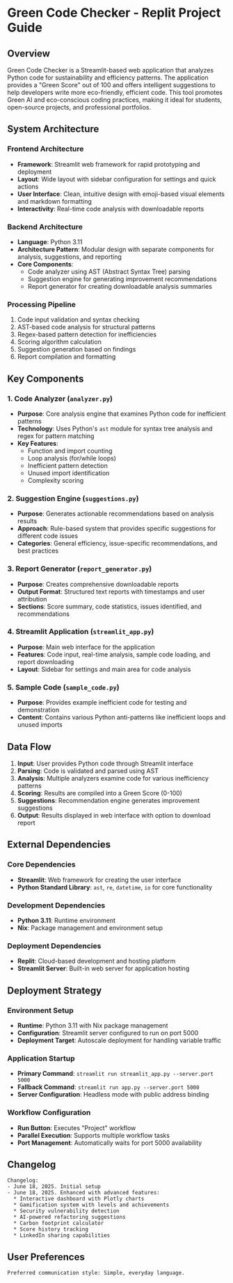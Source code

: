 # Green Code Checker - Replit Project Guide

## Overview

Green Code Checker is a Streamlit-based web application that analyzes Python code for sustainability and efficiency patterns. The application provides a "Green Score" out of 100 and offers intelligent suggestions to help developers write more eco-friendly, efficient code. This tool promotes Green AI and eco-conscious coding practices, making it ideal for students, open-source projects, and professional portfolios.

## System Architecture

### Frontend Architecture
- **Framework**: Streamlit web framework for rapid prototyping and deployment
- **Layout**: Wide layout with sidebar configuration for settings and quick actions
- **User Interface**: Clean, intuitive design with emoji-based visual elements and markdown formatting
- **Interactivity**: Real-time code analysis with downloadable reports

### Backend Architecture
- **Language**: Python 3.11
- **Architecture Pattern**: Modular design with separate components for analysis, suggestions, and reporting
- **Core Components**: 
  - Code analyzer using AST (Abstract Syntax Tree) parsing
  - Suggestion engine for generating improvement recommendations
  - Report generator for creating downloadable analysis summaries

### Processing Pipeline
1. Code input validation and syntax checking
2. AST-based code analysis for structural patterns
3. Regex-based pattern detection for inefficiencies
4. Scoring algorithm calculation
5. Suggestion generation based on findings
6. Report compilation and formatting

## Key Components

### 1. Code Analyzer (`analyzer.py`)
- **Purpose**: Core analysis engine that examines Python code for inefficient patterns
- **Technology**: Uses Python's `ast` module for syntax tree analysis and regex for pattern matching
- **Key Features**:
  - Function and import counting
  - Loop analysis (for/while loops)
  - Inefficient pattern detection
  - Unused import identification
  - Complexity scoring

### 2. Suggestion Engine (`suggestions.py`)
- **Purpose**: Generates actionable recommendations based on analysis results
- **Approach**: Rule-based system that provides specific suggestions for different code issues
- **Categories**: General efficiency, issue-specific recommendations, and best practices

### 3. Report Generator (`report_generator.py`)
- **Purpose**: Creates comprehensive downloadable reports
- **Output Format**: Structured text reports with timestamps and user attribution
- **Sections**: Score summary, code statistics, issues identified, and recommendations

### 4. Streamlit Application (`streamlit_app.py`)
- **Purpose**: Main web interface for the application
- **Features**: Code input, real-time analysis, sample code loading, and report downloading
- **Layout**: Sidebar for settings and main area for code analysis

### 5. Sample Code (`sample_code.py`)
- **Purpose**: Provides example inefficient code for testing and demonstration
- **Content**: Contains various Python anti-patterns like inefficient loops and unused imports

## Data Flow

1. **Input**: User provides Python code through Streamlit interface
2. **Parsing**: Code is validated and parsed using AST
3. **Analysis**: Multiple analyzers examine code for various inefficiency patterns
4. **Scoring**: Results are compiled into a Green Score (0-100)
5. **Suggestions**: Recommendation engine generates improvement suggestions
6. **Output**: Results displayed in web interface with option to download report

## External Dependencies

### Core Dependencies
- **Streamlit**: Web framework for creating the user interface
- **Python Standard Library**: `ast`, `re`, `datetime`, `io` for core functionality

### Development Dependencies
- **Python 3.11**: Runtime environment
- **Nix**: Package management and environment setup

### Deployment Dependencies
- **Replit**: Cloud-based development and hosting platform
- **Streamlit Server**: Built-in web server for application hosting

## Deployment Strategy

### Environment Setup
- **Runtime**: Python 3.11 with Nix package management
- **Configuration**: Streamlit server configured to run on port 5000
- **Deployment Target**: Autoscale deployment for handling variable traffic

### Application Startup
- **Primary Command**: `streamlit run streamlit_app.py --server.port 5000`
- **Fallback Command**: `streamlit run app.py --server.port 5000`
- **Server Configuration**: Headless mode with public address binding

### Workflow Configuration
- **Run Button**: Executes "Project" workflow
- **Parallel Execution**: Supports multiple workflow tasks
- **Port Management**: Automatically waits for port 5000 availability

## Changelog

```
Changelog:
- June 18, 2025. Initial setup
- June 18, 2025. Enhanced with advanced features:
  * Interactive dashboard with Plotly charts
  * Gamification system with levels and achievements
  * Security vulnerability detection
  * AI-powered refactoring suggestions
  * Carbon footprint calculator
  * Score history tracking
  * LinkedIn sharing capabilities
```

## User Preferences

```
Preferred communication style: Simple, everyday language.
```